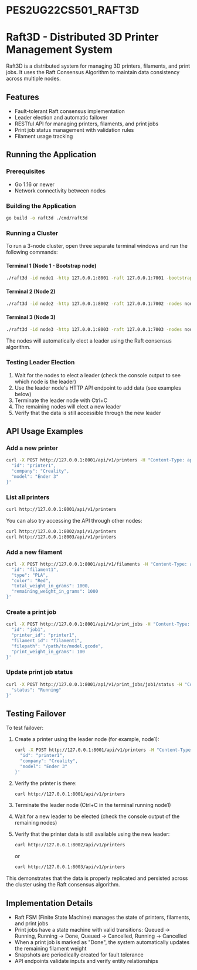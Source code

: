 # PES2UG22CS501_RAFT3D

# Raft3D - Distributed 3D Printer Management System

Raft3D is a distributed system for managing 3D printers, filaments, and print jobs. It uses the Raft Consensus Algorithm to maintain data consistency across multiple nodes.

## Features

- Fault-tolerant Raft consensus implementation
- Leader election and automatic failover
- RESTful API for managing printers, filaments, and print jobs
- Print job status management with validation rules
- Filament usage tracking

## Running the Application

### Prerequisites

- Go 1.16 or newer
- Network connectivity between nodes

### Building the Application

```bash
go build -o raft3d ./cmd/raft3d
```

### Running a Cluster

To run a 3-node cluster, open three separate terminal windows and run the following commands:

#### Terminal 1 (Node 1 - Bootstrap node)

```bash
./raft3d -id node1 -http 127.0.0.1:8001 -raft 127.0.0.1:7001 -bootstrap -nodes node1=127.0.0.1:7001,node2=127.0.0.1:7002,node3=127.0.0.1:7003
```

#### Terminal 2 (Node 2)

```bash
./raft3d -id node2 -http 127.0.0.1:8002 -raft 127.0.0.1:7002 -nodes node1=127.0.0.1:7001,node2=127.0.0.1:7002,node3=127.0.0.1:7003
```

#### Terminal 3 (Node 3)

```bash
./raft3d -id node3 -http 127.0.0.1:8003 -raft 127.0.0.1:7003 -nodes node1=127.0.0.1:7001,node2=127.0.0.1:7002,node3=127.0.0.1:7003
```

The nodes will automatically elect a leader using the Raft consensus algorithm.

### Testing Leader Election

1. Wait for the nodes to elect a leader (check the console output to see which node is the leader)
2. Use the leader node's HTTP API endpoint to add data (see examples below)
3. Terminate the leader node with Ctrl+C
4. The remaining nodes will elect a new leader
5. Verify that the data is still accessible through the new leader

## API Usage Examples

### Add a new printer

```bash
curl -X POST http://127.0.0.1:8001/api/v1/printers -H "Content-Type: application/json" -d '{
  "id": "printer1",
  "company": "Creality",
  "model": "Ender 3"
}'
```

### List all printers

```bash
curl http://127.0.0.1:8001/api/v1/printers
```

You can also try accessing the API through other nodes:

```bash
curl http://127.0.0.1:8002/api/v1/printers
curl http://127.0.0.1:8003/api/v1/printers
```

### Add a new filament

```bash
curl -X POST http://127.0.0.1:8001/api/v1/filaments -H "Content-Type: application/json" -d '{
  "id": "filament1",
  "type": "PLA",
  "color": "Red",
  "total_weight_in_grams": 1000,
  "remaining_weight_in_grams": 1000
}'
```

### Create a print job

```bash
curl -X POST http://127.0.0.1:8001/api/v1/print_jobs -H "Content-Type: application/json" -d '{
  "id": "job1",
  "printer_id": "printer1",
  "filament_id": "filament1",
  "filepath": "/path/to/model.gcode",
  "print_weight_in_grams": 100
}'
```

### Update print job status

```bash
curl -X POST http://127.0.0.1:8001/api/v1/print_jobs/job1/status -H "Content-Type: application/json" -d '{
  "status": "Running"
}'
```

## Testing Failover

To test failover:

1. Create a printer using the leader node (for example, node1):
   ```bash
   curl -X POST http://127.0.0.1:8001/api/v1/printers -H "Content-Type: application/json" -d '{
     "id": "printer1",
     "company": "Creality",
     "model": "Ender 3"
   }'
   ```

2. Verify the printer is there:
   ```bash
   curl http://127.0.0.1:8001/api/v1/printers
   ```

3. Terminate the leader node (Ctrl+C in the terminal running node1)

4. Wait for a new leader to be elected (check the console output of the remaining nodes)

5. Verify that the printer data is still available using the new leader:
   ```bash
   curl http://127.0.0.1:8002/api/v1/printers
   ```
   or
   ```bash
   curl http://127.0.0.1:8003/api/v1/printers
   ```

This demonstrates that the data is properly replicated and persisted across the cluster using the Raft consensus algorithm.

## Implementation Details

- Raft FSM (Finite State Machine) manages the state of printers, filaments, and print jobs
- Print jobs have a state machine with valid transitions: Queued → Running, Running → Done, Queued → Cancelled, Running → Cancelled
- When a print job is marked as "Done", the system automatically updates the remaining filament weight
- Snapshots are periodically created for fault tolerance
- API endpoints validate inputs and verify entity relationships
